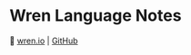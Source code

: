 # Wren Language Notes

:link: [wren.io](https://wren.io/) | [GitHub](https://github.com/wren-lang/wren)
